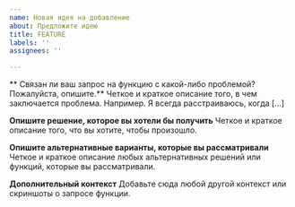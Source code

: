 ```yaml
---
name: Новая идея на добавление
about: Предложите идею
title: FEATURE
labels: ''
assignees: ''

---
```


** Связан ли ваш запрос на функцию с какой-либо проблемой? Пожалуйста, опишите.**
Четкое и краткое описание того, в чем заключается проблема. Например. Я всегда расстраиваюсь, когда [...]

**Опишите решение, которое вы хотели бы получить**
Четкое и краткое описание того, что вы хотите, чтобы произошло.

**Опишите альтернативные варианты, которые вы рассматривали**
Четкое и краткое описание любых альтернативных решений или функций, которые вы рассматривали.

**Дополнительный контекст**
Добавьте сюда любой другой контекст или скриншоты о запросе функции.

